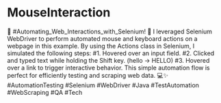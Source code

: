 # MouseInteraction
🚀 #Automating_Web_Interactions_with_Selenium! 🚀
I leveraged Selenium WebDriver to perform automated mouse and keyboard actions on a webpage in this example. By using the Actions class in Selenium, I simulated the following steps:
#1. Hovered over an input field.
#2. Clicked and typed text while holding the Shift key. (hello -> HELLO)
#3. Hovered over a link to trigger interactive behavior.
This simple automation flow is perfect for efficiently testing and scraping web data. 💻✨
#AutomationTesting #Selenium #WebDriver #Java #TestAutomation #WebScraping #QA #Tech
